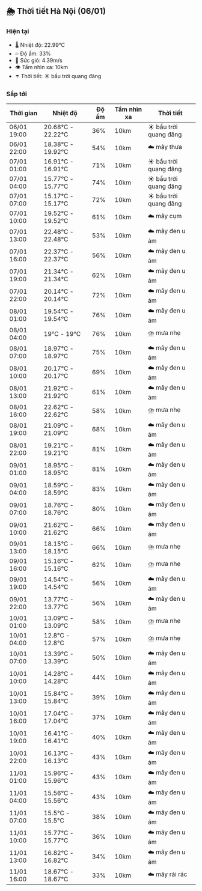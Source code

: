 ## 🌦️ Thời tiết Hà Nội (06/01)

### Hiện tại

- 🌡️ Nhiệt độ: 22.99℃
- 💦 Độ ẩm: 33%
- 💨 Sức gió: 4.39m/s
- 👁️ Tầm nhìn xa: 10km
- ☂️ Thời tiết: ☀️ bầu trời quang đãng

### Sắp tới

| Thời gian | Nhiệt độ | Độ ẩm | Tầm nhìn xa | Thời tiết |
| --- | --- | --- | --- | --- |
| 06/01 19:00 | 20.68℃ - 22.22℃ | 36% | 10km | ☀️ bầu trời quang đãng |
| 06/01 22:00 | 18.38℃ - 19.92℃ | 54% | 10km | ☁️ mây thưa |
| 07/01 01:00 | 16.91℃ - 16.91℃ | 71% | 10km | ☀️ bầu trời quang đãng |
| 07/01 04:00 | 15.77℃ - 15.77℃ | 74% | 10km | ☀️ bầu trời quang đãng |
| 07/01 07:00 | 15.17℃ - 15.17℃ | 72% | 10km | ☀️ bầu trời quang đãng |
| 07/01 10:00 | 19.52℃ - 19.52℃ | 61% | 10km | ☁️ mây cụm |
| 07/01 13:00 | 22.48℃ - 22.48℃ | 53% | 10km | ☁️ mây đen u ám |
| 07/01 16:00 | 22.37℃ - 22.37℃ | 56% | 10km | ☁️ mây đen u ám |
| 07/01 19:00 | 21.34℃ - 21.34℃ | 62% | 10km | ☁️ mây đen u ám |
| 07/01 22:00 | 20.14℃ - 20.14℃ | 72% | 10km | ☁️ mây đen u ám |
| 08/01 01:00 | 19.54℃ - 19.54℃ | 76% | 10km | ☁️ mây đen u ám |
| 08/01 04:00 | 19℃ - 19℃ | 76% | 10km | ⛈️ mưa nhẹ |
| 08/01 07:00 | 18.97℃ - 18.97℃ | 75% | 10km | ☁️ mây đen u ám |
| 08/01 10:00 | 20.17℃ - 20.17℃ | 69% | 10km | ☁️ mây đen u ám |
| 08/01 13:00 | 21.92℃ - 21.92℃ | 61% | 10km | ☁️ mây đen u ám |
| 08/01 16:00 | 22.62℃ - 22.62℃ | 58% | 10km | ⛈️ mưa nhẹ |
| 08/01 19:00 | 21.09℃ - 21.09℃ | 68% | 10km | ☁️ mây đen u ám |
| 08/01 22:00 | 19.21℃ - 19.21℃ | 81% | 10km | ☁️ mây đen u ám |
| 09/01 01:00 | 18.95℃ - 18.95℃ | 81% | 10km | ☁️ mây đen u ám |
| 09/01 04:00 | 18.59℃ - 18.59℃ | 83% | 10km | ☁️ mây đen u ám |
| 09/01 07:00 | 18.76℃ - 18.76℃ | 80% | 10km | ☁️ mây đen u ám |
| 09/01 10:00 | 21.62℃ - 21.62℃ | 66% | 10km | ☁️ mây đen u ám |
| 09/01 13:00 | 18.15℃ - 18.15℃ | 66% | 10km | ⛈️ mưa nhẹ |
| 09/01 16:00 | 15.16℃ - 15.16℃ | 62% | 10km | ⛈️ mưa nhẹ |
| 09/01 19:00 | 14.54℃ - 14.54℃ | 56% | 10km | ☁️ mây đen u ám |
| 09/01 22:00 | 13.77℃ - 13.77℃ | 56% | 10km | ☁️ mây đen u ám |
| 10/01 01:00 | 13.09℃ - 13.09℃ | 58% | 10km | ⛈️ mưa nhẹ |
| 10/01 04:00 | 12.8℃ - 12.8℃ | 57% | 10km | ⛈️ mưa nhẹ |
| 10/01 07:00 | 13.39℃ - 13.39℃ | 50% | 10km | ☁️ mây đen u ám |
| 10/01 10:00 | 14.28℃ - 14.28℃ | 44% | 10km | ☁️ mây đen u ám |
| 10/01 13:00 | 15.84℃ - 15.84℃ | 39% | 10km | ☁️ mây đen u ám |
| 10/01 16:00 | 17.04℃ - 17.04℃ | 37% | 10km | ☁️ mây đen u ám |
| 10/01 19:00 | 16.41℃ - 16.41℃ | 40% | 10km | ☁️ mây đen u ám |
| 10/01 22:00 | 16.13℃ - 16.13℃ | 43% | 10km | ☁️ mây đen u ám |
| 11/01 01:00 | 15.96℃ - 15.96℃ | 43% | 10km | ☁️ mây đen u ám |
| 11/01 04:00 | 15.56℃ - 15.56℃ | 43% | 10km | ☁️ mây đen u ám |
| 11/01 07:00 | 15.5℃ - 15.5℃ | 38% | 10km | ☁️ mây đen u ám |
| 11/01 10:00 | 15.77℃ - 15.77℃ | 36% | 10km | ☁️ mây đen u ám |
| 11/01 13:00 | 16.82℃ - 16.82℃ | 34% | 10km | ☁️ mây đen u ám |
| 11/01 16:00 | 18.67℃ - 18.67℃ | 33% | 10km | ☁️ mây rải rác |
